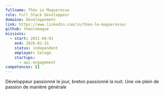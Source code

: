 ```yaml
---
fullname: Théo Le Magueresse
role: Full Stack Développeur
domaine: Développement
link: https://www.linkedin.com/in/theo-le-magueresse/
github: theolemague
missions:
  - start: 2022-08-01
    end: 2026-01-31
    status: independent
    employer: Selego
    startups:
      - api-engagement
competences: []
---
```

Développeur passionné le jour, breton passionné la nuit. Une vie plein de passion de manière générale